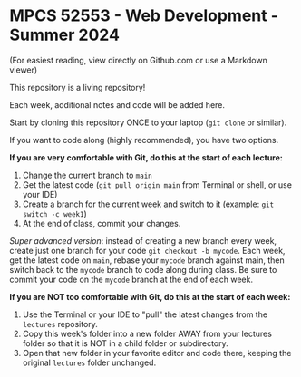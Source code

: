 # MPCS 52553 - Web Development - Summer 2024

(For easiest reading, view directly on Github.com or use a Markdown viewer)

This repository is a living repository!

Each week, additional notes and code will be added here.

Start by cloning this repository ONCE to your laptop (`git clone` or similar).

If you want to code along (highly recommended), you have two options.

**If you are very comfortable with Git, do this at the start of each lecture:**

1. Change the current branch to `main`
2. Get the latest code (`git pull origin main` from Terminal or shell, or use your IDE)
3. Create a branch for the current week and switch to it (example: `git switch -c week1`)
4. At the end of class, commit your changes.

*Super advanced version*: instead of creating a new branch every week, create just one branch for your code `git checkout -b mycode`.  Each week, get the latest code on `main`, rebase your `mycode` branch against main, then switch back to the `mycode` branch to code along during class.  Be sure to commit your code on the `mycode` branch at the end of each week.

**If you are NOT too comfortable with Git, do this at the start of each week:**

1. Use the Terminal or your IDE to "pull" the latest changes from the `lectures` repository.
2. Copy this week's folder into a new folder AWAY from your lectures folder so that it is NOT in a child folder or subdirectory.
3. Open that new folder in your favorite editor and code there, keeping the original `lectures` folder unchanged.



